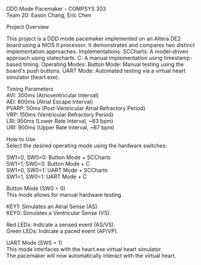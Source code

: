 DDD Mode Pacemaker - COMPSYS 303  
Team 20: Eason Chang, Eric Chen

Project Overview  

This project is a DDD mode pacemaker implemented on an Altera DE2 board using a NIOS II processor. It demonstrates and compares two distinct implementation approaches:
  Implementations:
    SCCharts: A model-driven approach using statecharts.
    C: A manual implementation using timestamp-based timing.
  Operating Modes:
    Button Mode: Manual testing using the board's push buttons.
    UART Mode: Automated testing via a virtual heart simulator (heart.exe).

Timing Parameters  
  AVI: 300ms (Atrioventricular Interval)  
  AEI: 800ms (Atrial Escape Interval)  
  PVARP: 50ms (Post-Ventricular Atrial Refractory Period)  
  VRP: 150ms (Ventricular Refractory Period)  
  LRI: 950ms (Lower Rate Interval, ~63 bpm)  
  URI: 900ms (Upper Rate Interval, ~67 bpm)  

How to Use  
Select the desired operating mode using the hardware switches:    

  SW1=0, SW0=0: Button Mode + SCCharts  
  SW1=1, SW0=0: Button Mode + C  
  SW1=0, SW0=1: UART Mode + SCCharts  
  SW1=1, SW0=1: UART Mode + C  

Button Mode (SW0 = 0)  
This mode allows for manual hardware testing.  

  KEY1: Simulates an Atrial Sense (AS).  
  KEY0: Simulates a Ventricular Sense (VS).  
  
  Red LEDs: Indicate a sensed event (AS/VS).  
  Green LEDs: Indicate a paced event (AP/VP).  

UART Mode (SW0 = 1)  
This mode interfaces with the heart.exe virtual heart simulator.  
The pacemaker will now automatically interact with the virtual heart.  
